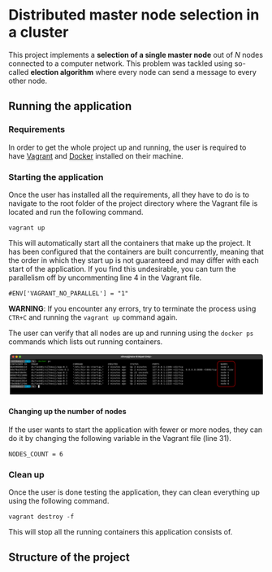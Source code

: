 # Distributed master node selection in a cluster
 
This project implements a **selection of a single master node** out of *N* nodes connected to a computer network. This problem was tackled using so-called **election algorithm** where every node can send a message to every other node.

## Running the application

### Requirements

In order to get the whole project up and running, the user is required to have [Vagrant](https://www.vagrantup.com/) and [Docker](https://www.docker.com/) installed on their machine.

### Starting the application

Once the user has installed all the requirements, all they have to do is to navigate to the root folder of the project directory where the Vagrant file is located and run the following command.

```
vagrant up
```

This will automatically start all the containers that make up the project. It has been configured that the containers are built concurrently, meaning that the order in which they start up is not guaranteed and may differ with each start of the application. If you find this undesirable, you can turn the parallelism off by uncommenting line 4 in the Vagrant file.

```
#ENV['VAGRANT_NO_PARALLEL'] = "1"
```

**WARNING**: If you encounter any errors, try to terminate the process using `CTR+C` and running the `vagrant up` command again.

The user can verify that all nodes are up and running using the `docker ps` commands which lists out running containers.

<img src="images/01.png">

#### Changing up the number of nodes

If the user wants to start the application with fewer or more nodes, they can do it by changing the following variable in the Vagrant file (line 31).

```
NODES_COUNT = 6
```

### Clean up

Once the user is done testing the application, they can clean everything up using the following command.

```
vagrant destroy -f
```

This will stop all the running containers this application consists of.

## Structure of the project

